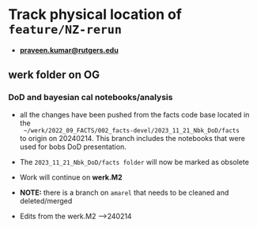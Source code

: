 # Track physical location of `feature/NZ-rerun`
- **praveen.kumar@rutgers.edu** 

## werk folder on OG
### DoD and bayesian cal notebooks/analysis
- all the changes have been pushed from the facts code base located in the   
``` ~/werk/2022_09_FACTS/002_facts-devel/2023_11_21_Nbk_DoD/facts```  
to origin on 20240214. This branch includes the notebooks that were used for bobs DoD presentation. 

- The `2023_11_21_Nbk_DoD/facts folder` will now be marked as obsolete

- Work will continue on **werk.M2**

- **NOTE:** there is a branch on `amarel` that needs to be cleaned and deleted/merged

- Edits from the werk.M2 -->240214
